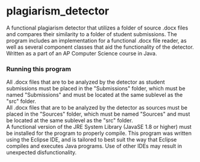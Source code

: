 # plagiarism_detector
 A functional plagiarism detector that utilizes a folder of source .docx files and compares their similarity to a folder of student submissions. The program includes an implementation for a functional .docx file reader, as well as several component classes that aid the functionality of the detector. Written as a part of an AP Computer Science course in Java.
### Running this program
All .docx files that are to be analyzed by the detector as student submissions must be placed in the "Submissions" folder, which must be named "Submissions" and must be located at the same sublevel as the "src" folder.\
All .docx files that are to be analyzed by the detector as sources must be placed in the "Sources" folder, which must be named "Sources" and must be located at the same sublevel as the "src" folder.\
A functional version of the JRE System Library (JavaSE 1.8 or higher) must be installed for the program to properly compile. This program was written using the Eclipse IDE, and is tailored to best suit the way that Eclipse compiles and executes Java programs. Use of other IDEs may result in unexpected disfunctionality.

